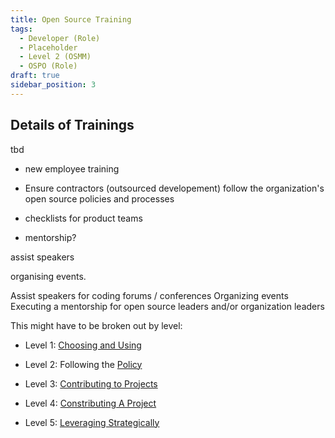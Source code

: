 ```yaml
---
title: Open Source Training
tags: 
  - Developer (Role)
  - Placeholder
  - Level 2 (OSMM)
  - OSPO (Role)
draft: true
sidebar_position: 3
---
```






## Details of Trainings

tbd


- new employee training
- Ensure contractors (outsourced developement) follow the organization's open source policies and processes
 
- checklists for product teams

- mentorship?


assist speakers 

organising events.

Assist speakers for coding forums / conferences
Organizing events
Executing a mentorship for open source leaders and/or organization leaders


This might have to be broken out by level:


- Level 1: [Choosing and Using](Choosing-And-Using)

- Level 2: Following the [Policy](../Artifacts/Policy)

- Level 3: [Contributing to Projects](Contributing-To-Projects)

- Level 4: [Constributing A Project](Contributing-A-Project)

- Level 5: [Leveraging Strategically](Leveraging-Strategically)


